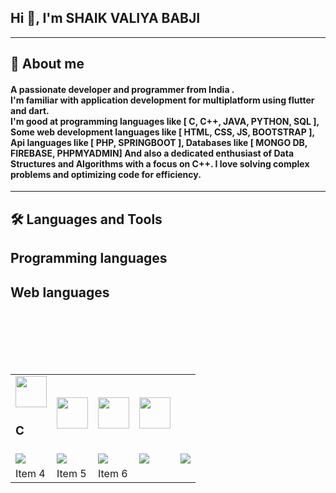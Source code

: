 <h2 align="left">Hi 👋, I'm SHAIK VALIYA BABJI</h2>
<hr>
<h2 align="left">📝 About me </h2>

<h4 align="left">
A passionate developer and programmer from India .<br>
I'm familiar with application development for multiplatform using flutter and dart.<br>
I'm good at programming languages like [ C, C++, JAVA, PYTHON, SQL ], Some web development languages like [ HTML, CSS, JS, BOOTSTRAP ], Api languages like [ PHP, SPRINGBOOT ], Databases like [ MONGO DB, FIREBASE, PHPMYADMIN] And also a dedicated enthusiast of Data Structures and Algorithms with a focus on C++. I love solving complex problems and optimizing code for efficiency. </h4>

<hr>
<h2 align="left">🛠️ Languages and Tools </h2>
<table>
  <h2 align="left">Programming languages </h2>
  <tr>
      <td><img src="https://www.pngkit.com/png/full/101-1010012_download-png.png" width="50" height="50" align="center"><h3 align="left">C</h3></td>
      <td><img src="https://www.pngkit.com/png/full/101-1010012_download-png.png" width="50" height="50"></td>
      <td><img src="https://www.pngkit.com/png/full/101-1010012_download-png.png" width="50" height="50"></td>
      <td><img src="https://www.pngkit.com/png/full/101-1010012_download-png.png" width="50" height="50"></td>
    </tr>
  <h2 align="left">Web languages </h2>
  <tr>
    <td><img src="https://www.vectorlogo.zone/logos/flutterio/flutterio-ar21.svg"></td><br>
    <td><img src="https://www.vectorlogo.zone/logos/dartlang/dartlang-ar21.svg"></td><br>
    <td><img src="https://www.vectorlogo.zone/logos/flutterio/flutterio-ar21.svg"></td><br>
    <td><img src="https://www.vectorlogo.zone/logos/flutterio/flutterio-ar21.svg"></td><br>
    <td><img src="https://www.vectorlogo.zone/logos/flutterio/flutterio-ar21.svg"></td><br>
  </tr>
  <tr>
    <td>Item 4</td>
    <td>Item 5</td>
    <td>Item 6</td>
  </tr>
</table>
